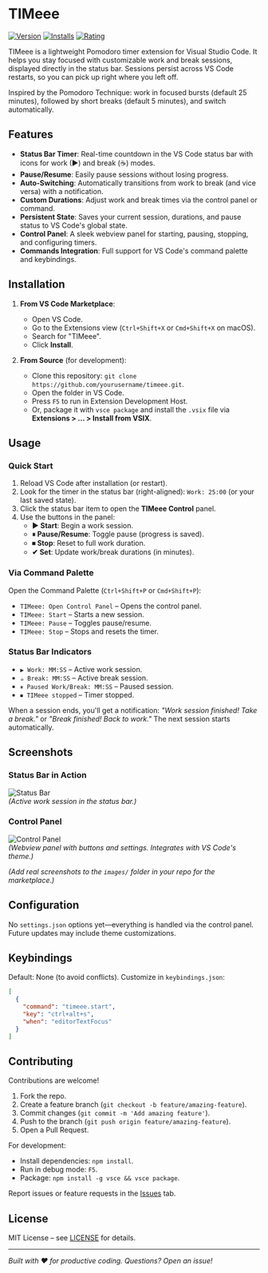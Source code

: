 # TIMeee

[![Version](https://vsmarketplacebadge.apphb.com/version/timmyi.timeee.svg)](https://marketplace.visualstudio.com/items?itemName=timmyi.timeee)
[![Installs](https://vsmarketplacebadge.apphb.com/installs/timmyi.timeee.svg)](https://marketplace.visualstudio.com/items?itemName=timmyi.timeee)
[![Rating](https://vsmarketplacebadge.apphb.com/rating/timmyi.timeee.svg)](https://marketplace.visualstudio.com/items?itemName=timmyi.timeee)

TIMeee is a lightweight Pomodoro timer extension for Visual Studio Code. It helps you stay focused with customizable work and break sessions, displayed directly in the status bar. Sessions persist across VS Code restarts, so you can pick up right where you left off.

Inspired by the Pomodoro Technique: work in focused bursts (default 25 minutes), followed by short breaks (default 5 minutes), and switch automatically.

## Features

- **Status Bar Timer**: Real-time countdown in the VS Code status bar with icons for work (▶) and break (☕) modes.
- **Pause/Resume**: Easily pause sessions without losing progress.
- **Auto-Switching**: Automatically transitions from work to break (and vice versa) with a notification.
- **Custom Durations**: Adjust work and break times via the control panel or command.
- **Persistent State**: Saves your current session, durations, and pause status to VS Code's global state.
- **Control Panel**: A sleek webview panel for starting, pausing, stopping, and configuring timers.
- **Commands Integration**: Full support for VS Code's command palette and keybindings.

## Installation

1. **From VS Code Marketplace**:
   - Open VS Code.
   - Go to the Extensions view (`Ctrl+Shift+X` or `Cmd+Shift+X` on macOS).
   - Search for "TIMeee".
   - Click **Install**.

2. **From Source** (for development):
   - Clone this repository: `git clone https://github.com/yourusername/timeee.git`.
   - Open the folder in VS Code.
   - Press `F5` to run in Extension Development Host.
   - Or, package it with `vsce package` and install the `.vsix` file via **Extensions > ... > Install from VSIX**.

## Usage

### Quick Start
1. Reload VS Code after installation (or restart).
2. Look for the timer in the status bar (right-aligned): `Work: 25:00` (or your last saved state).
3. Click the status bar item to open the **TIMeee Control** panel.
4. Use the buttons in the panel:
   - **▶ Start**: Begin a work session.
   - **⏸ Pause/Resume**: Toggle pause (progress is saved).
   - **⏹ Stop**: Reset to full work duration.
   - **✔ Set**: Update work/break durations (in minutes).

### Via Command Palette
Open the Command Palette (`Ctrl+Shift+P` or `Cmd+Shift+P`):
- `TIMeee: Open Control Panel` – Opens the control panel.
- `TIMeee: Start` – Starts a new session.
- `TIMeee: Pause` – Toggles pause/resume.
- `TIMeee: Stop` – Stops and resets the timer.

### Status Bar Indicators
- `▶ Work: MM:SS` – Active work session.
- `☕ Break: MM:SS` – Active break session.
- `⏸ Paused Work/Break: MM:SS` – Paused session.
- `⏹ TIMeee stopped` – Timer stopped.

When a session ends, you'll get a notification: *"Work session finished! Take a break."* or *"Break finished! Back to work."* The next session starts automatically.

## Screenshots

### Status Bar in Action
![Status Bar](https://via.placeholder.com/800x100/007acc/ffffff?text=Work:+12:34)  
*(Active work session in the status bar.)*

### Control Panel
![Control Panel](https://via.placeholder.com/400x300/1e1e1e/ffffff?text=TIMeee+Control+Panel)  
*(Webview panel with buttons and settings. Integrates with VS Code's theme.)*

*(Add real screenshots to the `images/` folder in your repo for the marketplace.)*

## Configuration

No `settings.json` options yet—everything is handled via the control panel. Future updates may include theme customizations.

## Keybindings

Default: None (to avoid conflicts). Customize in `keybindings.json`:
```json
[
  {
    "command": "timeee.start",
    "key": "ctrl+alt+s",
    "when": "editorTextFocus"
  }
]
```

## Contributing

Contributions are welcome! 

1. Fork the repo.
2. Create a feature branch (`git checkout -b feature/amazing-feature`).
3. Commit changes (`git commit -m 'Add amazing feature'`).
4. Push to the branch (`git push origin feature/amazing-feature`).
5. Open a Pull Request.

For development:
- Install dependencies: `npm install`.
- Run in debug mode: `F5`.
- Package: `npm install -g vsce && vsce package`.

Report issues or feature requests in the [Issues](https://github.com/yourusername/timeee/issues) tab.

## License

MIT License – see [LICENSE](LICENSE) for details.

---

*Built with ❤️ for productive coding. Questions? Open an issue!*